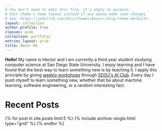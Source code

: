 ```yaml
---
# You don't need to edit this file, it's empty on purpose.
# Edit theme's home layout instead if you wanna make some changes
# See: https://jekyllrb.com/docs/themes/#overriding-theme-defaults
layout: collection
author_profile: true
classes: wide
collection: portfolio
entries_layout: grid
title: About Me
---
```


**Hello!** My name is Hector and I am currently a third year student studying computer science at San Diego State University. I enjoy learning and I have found that the best way to learn something new is by teaching it. I apply this principle by giving [weekly workshops](https://hectorenevarez.github.io/workshops/) through [SDSU's AI Club](https://aiclub.sdsu.edu/). Every day I push myself to learn something new, whether that be about machine learning, software engineering, or a random interesting fact.


# Recent Posts
<div class="grid__wrapper">
  {% for post in site.posts limit:5 %}
    {% include archive-single.html type="grid" %}
  {% endfor %}
</div>
